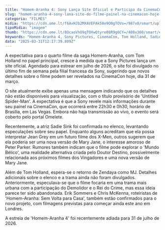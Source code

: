 ```yaml
---
title: "Homem-Aranha 4: Sony Lança Site Oficial e Participa da CinemaCon Hoje"
slug: "homem-aranha-4-sony-lana-site-do-filme-painel-na-cinemacon-hoje-31"
categoria: "FILMES"
midia: "https://cdn.ome.lt/f6AxHJb2MXAVEFAk58e9O0gTOVo=/987x0/smart/uploads/conteudo/fotos/imagem_2025-03-31_091107612.png"
tipoMidia: "imagem"
thumb: "https://cdn.ome.lt/8OcaoVhO9qTOXwQtyre08R9g6CY=/480x360/smart/extras/conteudos/imagem_2025-03-31_090651588.png"
keywords: "Homem-Aranha 4, Sony Pictures, CinemaCon, Tom Holland, Sadie Sink, Marvel"
data: "2025-03-31T12:17:39.809Z"
---
```


A expectativa para o quarto filme da saga Homem-Aranha, com Tom Holland no papel principal, cresce à medida que a Sony Pictures lança um site oficial. Agendado para estrear em julho de 2026, o site foi divulgado no último fim de semana pela filial francesa da Sony, sugerindo que novos detalhes sobre o filme podem ser revelados na CinemaCon hoje, dia 31 de março.

O site atualmente exibe apenas uma mensagem indicando que os detalhes não estão disponíveis para visualização, com o título provisório de 'Untitled Spider-Man'. A expectativa é que a Sony revele mais informações durante seu painel na CinemaCon, que ocorrerá entre 22h30 e 0h30, horário de Brasília, em Las Vegas. Embora não haja transmissão ao vivo, o evento será coberto pelo portal Omelete.

Recentemente, a atriz Sadie Sink foi confirmada no elenco, levantando especulações sobre seu papel. Enquanto alguns acreditam que ela possa interpretar Jean Grey em um futuro filme dos X-Men, outros sugerem que ela poderia ser uma nova versão de Mary Jane, o interesse amoroso de Peter Parker. Rumores também indicam que o filme pode explorar o 'Mundo Bélico', uma realidade alternativa criada pelo Doutor Destino, possivelmente relacionada aos próximos filmes dos Vingadores e uma nova versão de Mary Jane.

Além de Tom Holland, espera-se o retorno de Zendaya como MJ. Detalhes adicionais sobre o elenco e a trama ainda não foram divulgados. Anteriormente, especulava-se que o filme focaria em uma trama mais urbana com a participação do Demolidor e o Rei do Crime, mas essa ideia parece ter sido abandonada. Erik Sommers e Chris McKenna, roteiristas de 'Homem-Aranha: Sem Volta para Casa', também estão confirmados para o novo projeto, com filmagens previstas para começar ainda este ano em Londres.

A estreia de 'Homem-Aranha 4' foi recentemente adiada para 31 de julho de 2026.